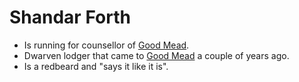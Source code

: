 # Shandar Forth

- Is running for counsellor of [Good Mead](../../Places/Ten%20Towns/Good%20Mead.md).
- Dwarven lodger that came to [Good Mead](../../Places/Ten%20Towns/Good%20Mead.md) a couple of years ago.
- Is a redbeard and "says it like it is".